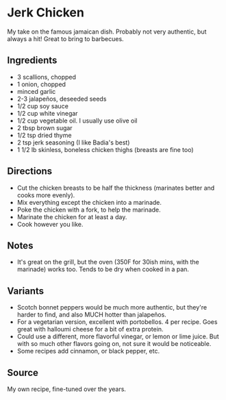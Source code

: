 # Jerk Chicken

My take on the famous jamaican dish.
Probably not very authentic, but always a hit!
Great to bring to barbecues.

## Ingredients

* 3 scallions, chopped
* 1 onion, chopped
* minced garlic
* 2-3 jalapeños, deseeded seeds
* 1/2 cup soy sauce
* 1/2 cup white vinegar
* 1/2 cup vegetable oil. I usually use olive oil
* 2 tbsp brown sugar
* 1/2 tsp dried thyme
* 2 tsp jerk seasoning (I like Badia's best)
* 1 1/2 lb skinless, boneless chicken thighs (breasts are fine too)

## Directions

* Cut the chicken breasts to be half the thickness (marinates better and
  cooks more evenly).
* Mix everything except the chicken into a marinade.
* Poke the chicken with a fork, to help the marinade.
* Marinate the chicken for at least a day.
* Cook however you like.

## Notes

* It's great on the grill, but the oven (350F for 30ish mins, with the
  marinade) works too. Tends to be dry when cooked in a pan.

## Variants

* Scotch bonnet peppers would be much more authentic, but they're harder
  to find, and also MUCH hotter than jalapeños.
* For a vegetarian version, excellent with portobellos. 4 per recipe.
  Goes great with halloumi cheese for a bit of extra protein.
* Could use a different, more flavorful vinegar, or lemon or lime juice.
  But with so much other flavors going on, not sure it would be noticeable.
* Some recipes add cinnamon, or black pepper, etc.

## Source

My own recipe, fine-tuned over the years.
